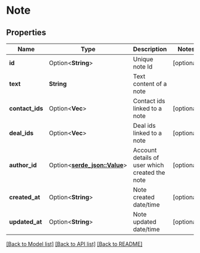 # Note

## Properties

Name | Type | Description | Notes
------------ | ------------- | ------------- | -------------
**id** | Option<**String**> | Unique note Id | [optional]
**text** | **String** | Text content of a note | 
**contact_ids** | Option<**Vec<i32>**> | Contact ids linked to a note | [optional]
**deal_ids** | Option<**Vec<String>**> | Deal ids linked to a note | [optional]
**author_id** | Option<[**serde_json::Value**](.md)> | Account details of user which created the note | [optional]
**created_at** | Option<**String**> | Note created date/time | [optional]
**updated_at** | Option<**String**> | Note updated date/time | [optional]

[[Back to Model list]](../README.md#documentation-for-models) [[Back to API list]](../README.md#documentation-for-api-endpoints) [[Back to README]](../README.md)


